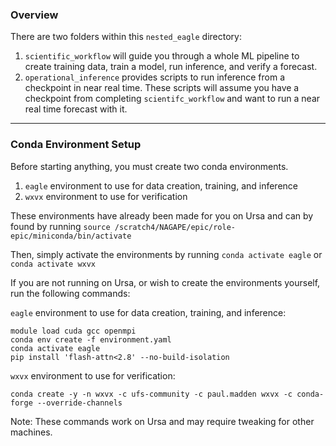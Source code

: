 ### Overview

There are two folders within this `nested_eagle` directory:

1) `scientific_workflow` will guide you through a whole ML pipeline to create training data, train a model, run inference, and verify a forecast. 
2) `operational_inference` provides scripts to run inference from a checkpoint in near real time. These scripts will assume you have a checkpoint from completing `scientifc_workflow` and want to run a near real time forecast with it.

----------

### Conda Environment Setup

Before starting anything, you must create two conda environments.
1) `eagle` environment to use for data creation, training, and inference
2) `wxvx` environment to use for verification

These environments have already been made for you on Ursa and can by found by running `source /scratch4/NAGAPE/epic/role-epic/miniconda/bin/activate`

Then, simply activate the environments by running `conda activate eagle` or `conda activate wxvx`


If you are not running on Ursa, or wish to create the environments yourself, run the following commands:

`eagle` environment to use for data creation, training, and inference:
```
module load cuda gcc openmpi
conda env create -f environment.yaml
conda activate eagle
pip install 'flash-attn<2.8' --no-build-isolation
```

`wxvx` environment to use for verification:
```
conda create -y -n wxvx -c ufs-community -c paul.madden wxvx -c conda-forge --override-channels
```

Note: These commands work on Ursa and may require tweaking for other machines.